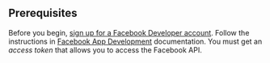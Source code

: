 ## Prerequisites

Before you begin, [sign up for a Facebook Developer account](https://developers.facebook.com/). Follow the instructions in [Facebook App Development](https://developers.facebook.com/docs/apps) documentation. You must get an <dfn data-key="access-token">access token</dfn> that allows you to access the Facebook API.
